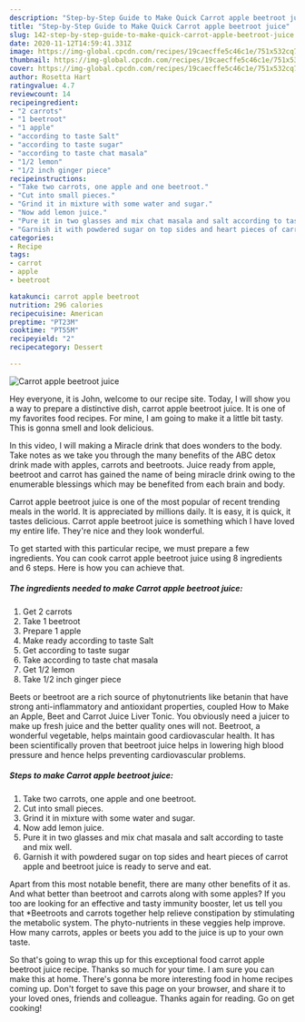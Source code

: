 ```yaml
---
description: "Step-by-Step Guide to Make Quick Carrot apple beetroot juice"
title: "Step-by-Step Guide to Make Quick Carrot apple beetroot juice"
slug: 142-step-by-step-guide-to-make-quick-carrot-apple-beetroot-juice
date: 2020-11-12T14:59:41.331Z
image: https://img-global.cpcdn.com/recipes/19caecffe5c46c1e/751x532cq70/carrot-apple-beetroot-juice-recipe-main-photo.jpg
thumbnail: https://img-global.cpcdn.com/recipes/19caecffe5c46c1e/751x532cq70/carrot-apple-beetroot-juice-recipe-main-photo.jpg
cover: https://img-global.cpcdn.com/recipes/19caecffe5c46c1e/751x532cq70/carrot-apple-beetroot-juice-recipe-main-photo.jpg
author: Rosetta Hart
ratingvalue: 4.7
reviewcount: 14
recipeingredient:
- "2 carrots"
- "1 beetroot"
- "1 apple"
- "according to taste Salt"
- "according to taste sugar"
- "according to taste chat masala"
- "1/2 lemon"
- "1/2 inch ginger piece"
recipeinstructions:
- "Take two carrots, one apple and one beetroot."
- "Cut into small pieces."
- "Grind it in mixture with some water and sugar."
- "Now add lemon juice."
- "Pure it in two glasses and mix chat masala and salt according to taste and mix well."
- "Garnish it with powdered sugar on top sides and heart pieces of carrot apple and beetroot juice is ready to serve and eat."
categories:
- Recipe
tags:
- carrot
- apple
- beetroot

katakunci: carrot apple beetroot 
nutrition: 296 calories
recipecuisine: American
preptime: "PT23M"
cooktime: "PT55M"
recipeyield: "2"
recipecategory: Dessert

---
```



![Carrot apple beetroot juice](https://img-global.cpcdn.com/recipes/19caecffe5c46c1e/751x532cq70/carrot-apple-beetroot-juice-recipe-main-photo.jpg)

Hey everyone, it is John, welcome to our recipe site. Today, I will show you a way to prepare a distinctive dish, carrot apple beetroot juice. It is one of my favorites food recipes. For mine, I am going to make it a little bit tasty. This is gonna smell and look delicious.

In this video, I will making a Miracle drink that does wonders to the body. Take notes as we take you through the many benefits of the ABC detox drink made with apples, carrots and beetroots. Juice ready from apple, beetroot and carrot has gained the name of being miracle drink owing to the enumerable blessings which may be benefited from each brain and body.

Carrot apple beetroot juice is one of the most popular of recent trending meals in the world. It is appreciated by millions daily. It is easy, it is quick, it tastes delicious. Carrot apple beetroot juice is something which I have loved my entire life. They're nice and they look wonderful.


To get started with this particular recipe, we must prepare a few ingredients. You can cook carrot apple beetroot juice using 8 ingredients and 6 steps. Here is how you can achieve that.

<!--inarticleads1-->

##### The ingredients needed to make Carrot apple beetroot juice:

1. Get 2 carrots
1. Take 1 beetroot
1. Prepare 1 apple
1. Make ready according to taste Salt
1. Get according to taste sugar
1. Take according to taste chat masala
1. Get 1/2 lemon
1. Take 1/2 inch ginger piece


Beets or beetroot are a rich source of phytonutrients like betanin that have strong anti-inflammatory and antioxidant properties, coupled How to Make an Apple, Beet and Carrot Juice Liver Tonic. You obviously need a juicer to make up fresh juice and the better quality ones will not. Beetroot, a wonderful vegetable, helps maintain good cardiovascular health. It has been scientifically proven that beetroot juice helps in lowering high blood pressure and hence helps preventing cardiovascular problems. 

<!--inarticleads2-->

##### Steps to make Carrot apple beetroot juice:

1. Take two carrots, one apple and one beetroot.
1. Cut into small pieces.
1. Grind it in mixture with some water and sugar.
1. Now add lemon juice.
1. Pure it in two glasses and mix chat masala and salt according to taste and mix well.
1. Garnish it with powdered sugar on top sides and heart pieces of carrot apple and beetroot juice is ready to serve and eat.


Apart from this most notable benefit, there are many other benefits of it as. And what better than beetroot and carrots along with some apples? If you too are looking for an effective and tasty immunity booster, let us tell you that *Beetroots and carrots together help relieve constipation by stimulating the metabolic system. The phyto-nutrients in these veggies help improve. How many carrots, apples or beets you add to the juice is up to your own taste. 

So that's going to wrap this up for this exceptional food carrot apple beetroot juice recipe. Thanks so much for your time. I am sure you can make this at home. There's gonna be more interesting food in home recipes coming up. Don't forget to save this page on your browser, and share it to your loved ones, friends and colleague. Thanks again for reading. Go on get cooking!
